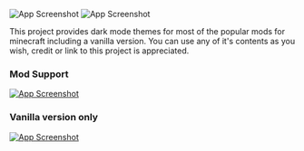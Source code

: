 ![App Screenshot](https://i.imgur.com/fmW2wEZ.png)
![App Screenshot](https://i.imgur.com/Dj5f4Mb.png)

This project provides dark mode themes for most of the popular mods for minecraft including a vanilla version. You can use any of it's contents as you wish, credit or link to this project is appreciated.

### Mod Support
[![App Screenshot](https://i.imgur.com/FummF1V.png)](https://www.curseforge.com/minecraft/texture-packs/darkmode)
### Vanilla version only
[![App Screenshot](https://i.imgur.com/FummF1V.png)](https://www.curseforge.com/minecraft/texture-packs/vanilla-darkmode)
